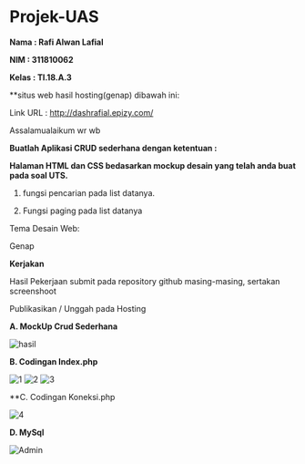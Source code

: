 # Projek-UAS
**Nama : Rafi Alwan Lafial**

**NIM : 311810062**

**Kelas : TI.18.A.3**

**situs web hasil hosting(genap) dibawah ini:

Link URL : http://dashrafial.epizy.com/

Assalamualaikum wr wb

**Buatlah Aplikasi CRUD sederhana dengan ketentuan :**

**Halaman HTML dan CSS bedasarkan mockup desain yang telah anda buat pada soal UTS.**

1. fungsi pencarian pada list datanya.

2. Fungsi paging pada list datanya

Tema Desain Web:


Genap

**Kerjakan**

Hasil Pekerjaan submit pada repository github masing-masing, sertakan screenshoot

Publikasikan / Unggah pada Hosting

**A. MockUp Crud Sederhana**

![hasil](https://user-images.githubusercontent.com/46559356/87134770-53e2b880-c2c3-11ea-81f4-fcfae4a93241.png)

**B. Codingan Index.php**

![1](https://user-images.githubusercontent.com/46559356/87134846-6eb52d00-c2c3-11ea-8b35-e19ef2b8b905.png)
![2](https://user-images.githubusercontent.com/46559356/87134852-71b01d80-c2c3-11ea-98f5-cff5e0184ab6.png)
![3](https://user-images.githubusercontent.com/46559356/87134931-8ab8ce80-c2c3-11ea-8f6a-7ba7704400b4.png)

**C. Codingan Koneksi.php

![4](https://user-images.githubusercontent.com/46559356/87134942-8f7d8280-c2c3-11ea-93ee-e2e10c296c59.png)

**D. MySql**

![Admin](https://user-images.githubusercontent.com/46559356/87135541-5f82af00-c2c4-11ea-9a24-0469f878e906.png)

